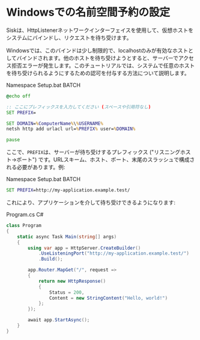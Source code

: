 # Windowsでの名前空間予約の設定

Siskは、HttpListenerネットワークインターフェイスを使用して、仮想ホストをシステムにバインドし、リクエストを待ち受けます。

Windowsでは、このバインドは少し制限的で、localhostのみが有効なホストとしてバインドされます。他のホストを待ち受けようとすると、サーバーでアクセス拒否エラーが発生します。このチュートリアルでは、システムで任意のホストを待ち受けられるようにするための認可を付与する方法について説明します。

<div class="script-header">
    <span>
        Namespace Setup.bat
    </span>
    <span>
        BATCH
    </span>
</div>

```bat
@echo off

:: ここにプレフィックスを入力してください (スペースや引用符なし)
SET PREFIX=

SET DOMAIN=%ComputerName%\%USERNAME%
netsh http add urlacl url=%PREFIX% user=%DOMAIN%

pause
```

ここで、`PREFIX`は、サーバーが待ち受けするプレフィックス ("リスニングホスト->ポート") です。URLスキーム、ホスト、ポート、末尾のスラッシュで構成される必要があります。例:

<div class="script-header">
    <span>
        Namespace Setup.bat
    </span>
    <span>
        BATCH
    </span>
</div>

```bat
SET PREFIX=http://my-application.example.test/
```

これにより、アプリケーションを介して待ち受けできるようになります:

<div class="script-header">
    <span>
        Program.cs
    </span>
    <span>
        C#
    </span>
</div>

```csharp
class Program
{
    static async Task Main(string[] args)
    {
        using var app = HttpServer.CreateBuilder()
            .UseListeningPort("http://my-application.example.test/")
            .Build();

        app.Router.MapGet("/", request =>
        {
            return new HttpResponse()
            {
                Status = 200,
                Content = new StringContent("Hello, world!")
            };
        });

        await app.StartAsync();
    }
}
```
